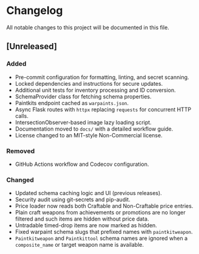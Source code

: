# Changelog

All notable changes to this project will be documented in this file.

## [Unreleased]
### Added
- Pre-commit configuration for formatting, linting, and secret scanning.
- Locked dependencies and instructions for secure updates.
- Additional unit tests for inventory processing and ID conversion.
- SchemaProvider class for fetching schema properties.
- Paintkits endpoint cached as `warpaints.json`.
- Async Flask routes with `httpx` replacing `requests` for concurrent HTTP calls.
- IntersectionObserver-based image lazy loading script.
- Documentation moved to `docs/` with a detailed workflow guide.
- License changed to an MIT-style Non-Commercial license.

### Removed
- GitHub Actions workflow and Codecov configuration.

### Changed
- Updated schema caching logic and UI (previous releases).
- Security audit using git-secrets and pip-audit.
- Price loader now reads both Craftable and Non-Craftable price entries.
- Plain craft weapons from achievements or promotions are no longer filtered and
  such items are hidden without price data.
- Untradable timed-drop items are now marked as hidden.
- Fixed warpaint schema slugs that prefixed names with `paintkitweapon`.
- `Paintkitweapon` and `Paintkittool` schema names are ignored when a
  `composite_name` or target weapon name is available.
